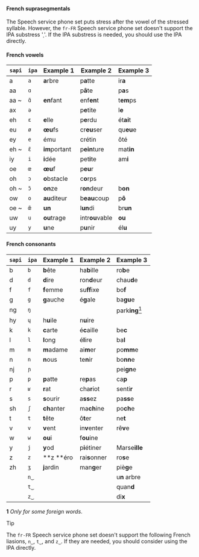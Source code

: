 #### French suprasegmentals

The Speech service phone set puts stress after the vowel of the stressed syllable. However, the `fr-FR` Speech service phone set doesn't support the IPA substress 'ˌ'. If the IPA substress is needed, you should use the IPA directly.

#### French vowels

| `sapi` | `ipa` | Example&nbsp;1     | Example&nbsp;2       | Example&nbsp;3 |
|--------|-------|---------------|-----------------|-----------|
| a      | `a`   | **a**rbre     | p**a**tte       | ir**a**   |
| aa     | `ɑ`   |               | p**â**te        | p**a**s   |
| aa ~   | `ɑ̃`  | **en**fant    | enf**en**t      | t**em**ps |
| ax     | `ə`   |               | p**e**tite      | l**e**    |
| eh     | `ɛ`   | **e**lle      | p**e**rdu       | ét**ai**t |
| eu     | `ø`   | **œu**fs      | cr**eu**ser     | qu**eu**e  |
| ey     | `e`   | ému           | crétin          | ôté       |
| eh ~   | `ɛ̃`  | **im**portant | p**ein**ture    | mat**in** |
| iy     | `i`   | **i**dée      | pet**i**te      | am**i**   |
| oe     | `œ`   | **œu**f       | p**eu**r        |           |
| oh     | `ɔ`   | **o**bstacle  | c**o**rps       |           |
| oh ~   | `ɔ̃`  | **on**ze      | r**on**deur     | b**on**   |
| ow     | `o`   | **au**diteur  | b**eau**coup    | p**ô**    |
| oe ~   | `œ̃ ` | **un**        | l**un**di       | br**un**  |
| uw     | `u`   | **ou**trage   | intr**ou**vable | **ou**    |
| uy     | `y`   | **u**ne       | p**u**nir       | él**u**   |

#### French consonants

| `sapi` | `ipa` | Example&nbsp;1   | Example&nbsp;2     | Example&nbsp;3                        |
|--------|-------|-------------|---------------|----------------------------------|
| b      | `b`   | **b**ête    | ha**b**ille   | ro**b**e                         |
| d      | `d`   | **d**ire    | ron**d**eur   | chau**d**e                       |
| f      | `f`   | **f**emme   | su**ff**ixe   | bo**f**                          |
| g      | `g`   | **g**auche  | é**g**ale     | ba**gu**e                        |
| ng     | `ŋ`   |             |               | park**ing**[<sup>1</sup>](#fr-1) |
| hy     | `ɥ`   | h**u**ile   | n**u**ire     |                                  |
| k      | `k`   | **c**arte   | é**c**aille   | be**c**                          |
| l      | `l`   | **l**ong    | é**l**ire     | ba**l**                          |
| m      | `m`   | **m**adame  | ai**m**er     | po**mm**e                        |
| n      | `n`   | **n**ous    | te**n**ir     | bo**nn**e                        |
| nj     | `ɲ`   |             |               | pei**gn**e                       |
| p      | `p`   | **p**atte   | re**p**as     | ca**p**                          |
| r      | `ʁ`   | **r**at     | cha**r**iot   | senti**r**                       |
| s      | `s`   | **s**ourir  | a**ss**ez     | pa**ss**e                        |
| sh     | `ʃ`   | **ch**anter | ma**ch**ine   | po**ch**e                        |
| t      | `t`   | **t**ête    | ô**t**er      | ne**t**                          |
| v      | `v`   | **v**ent    | in**v**enter  | rê**v**e                         |
| w      | `w`   | **ou**i     | f**ou**ine    |                                  |
| y      | `j`   | **y**od     | p**i**étiner  | Marse**ille**                    |
| z      | `z`   | **z **éro   | rai**s**onner | ro**s**e                         |
| zh     | `ʒ`   | **j**ardin  | man**g**er    | piè**g**e                        |
|        | `n‿`  |             |               | u**n** arbre                     |
|        | `t‿`  |             |               | quan**d**                        |
|        | `z‿`  |             |               | di**x**                          |

<a id="fr-1"></a>
**1** *Only for some foreign words*.

> [!TIP]
> The `fr-FR` Speech service phone set doesn't support the following French liasions, `n‿`, `t‿`, and `z‿`. If they are needed, you should consider using the IPA directly.